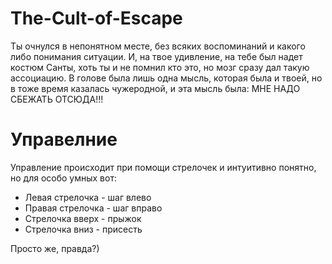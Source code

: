 # The-Cult-of-Escape
Ты очнулся в непонятном месте, без всяких воспоминаний и какого либо понимания ситуации. И, на твое удивление, на тебе был надет костюм Санты, хоть ты и не помнил кто это, но мозг сразу дал такую ассоциацию. В голове была лишь одна мысль, которая была и твоей, но в тоже время казалась чужеродной, и эта мысль была: МНЕ НАДО СБЕЖАТЬ ОТСЮДА!!!
# Управелние
Управление происходит при помощи стрелочек и интуитивно понятно, но для особо умных вот:

* Левая стрелочка - шаг влево
* Правая стрелочка - шаг вправо
* Стрелочка вверх - прыжок
* Стрелочка вниз - присесть

Просто же, правда?)
